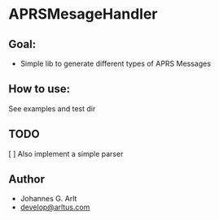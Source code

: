 # APRSMesageHandler

## Goal:

* Simple lib to generate different types of APRS Messages

## How to use:

See examples and test dir


## TODO

[ ] Also implement a simple parser

## Author

* Johannes G.  Arlt
* develop@arltus.com

